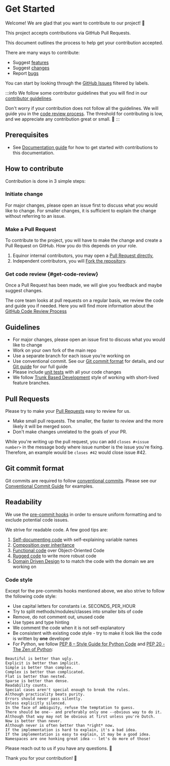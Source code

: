 # Get Started

Welcome! We are glad that you want to contribute to our project! 💖

This project accepts contributions via GitHub Pull Requests.

This document outlines the process to help get your contribution accepted.

There are many ways to contribute:

* Suggest [features](https://github.com/equinor/ecalc/issues/new?assignees=&labels=&template=feature_request.md&title=)
* Suggest [changes](https://github.com/equinor/ecalc/issues/new?assignees=&labels=bug&template=code-maintainer.md&title=)
* Report [bugs](https://github.com/equinor/ecalc/issues/new?assignees=&labels=bug&template=bug_report.md&title=)

You can start by looking through the [GitHub Issues](https://github.com/equinor/ecalc/issues) filtered by labels.

:::info
We follow some contributor guidelines that you will find in our [contributor guidelines](#guidelines).

Don't worry if your contribution does not follow all the guidelines. We will guide you in the [code review process](#get-code-review).
The threshold for contributing is low, and we appreciate any contribution great or small. 🙏
:::

## Prerequisites
* See [Documentation guide](documentation-guide/01-documentation.md) for how to get started with contributions to this 
  documentation.

## How to contribute

Contribution is done in 3 simple steps:

### Initiate change

For major changes, please open an issue first to discuss what you would like to change. For smaller changes, it is sufficient
to explain the change without referring to an issue.

### Make a Pull Request
To contribute to the project, you will have to make the change and create a Pull Request on GitHub. How you do this depends on your role.

1. Equinor internal contributors, you may open a [Pull Request directly](guides/git#pull-requests),
2. Independent contributors, you will [Fork the repository](guides/git#fork-the-repository).

### Get code review {#get-code-review}
Once a Pull Request has been made, we will give you feedback and maybe suggest changes.

The core team looks at pull requests on a regular basis, we review the code and guide you if needed.
Here you will find more information about the
[GitHub Code Review Process](https://docs.github.com/en/pull-requests/collaborating-with-pull-requests/reviewing-changes-in-pull-requests/about-pull-request-reviews)

## Guidelines

* For major changes, please open an issue first to discuss what you would like to change
* Work on your own fork of the main repo
* Use a separate branch for each issue you’re working on
* Use conventional commit. See our [Git commit format](#git-commit-format) for details,
  and our [Git guide](guides/01-git.md) for our full guide
* Please include [unit tests](https://en.wikipedia.org/wiki/Unit_testing) with all your code changes
* We follow [Trunk Based Development](https://trunkbaseddevelopment.com/) style of working with short-lived feature
  branches.

## Pull Requests

Please try to make your [Pull Requests](https://docs.github.com/en/pull-requests/collaborating-with-pull-requests/proposing-changes-to-your-work-with-pull-requests/about-pull-requests) easy to review for us.

* Make small pull requests. The smaller, the faster to review and the more likely it will be merged soon.
* Don't make changes unrelated to the goals of your PR. 

While you're writing up the pull request, you can add `closes #<issue number>` in the message body where issue number
is the issue you're fixing. Therefore, an example would be `closes #42` would close issue #42.

## Git commit format
Git commits are required to follow [conventional commits](https://www.conventionalcommits.org/en/v1.0.0/). Please see
our [Conventional Commit Guide](guides/02-conventional-commits.md) for examples.

## Readability
We use the [pre-commit hooks](https://pre-commit.com/) in order to ensure uniform formatting and to exclude potential code issues.

We strive for readable code. A few good tips are:

1. [Self-documenting code](https://en.wikipedia.org/wiki/Self-documenting_code) with self-explaining variable names
2. [Composition over inheritance](https://en.wikipedia.org/wiki/Composition_over_inheritance)
3. [Functional code](https://en.wikipedia.org/wiki/Functional_programming) over Object-Oriented Code
4. [Rugged code](https://ruggedsoftware.org/) to write more robust code
5. [Domain Driven Design](https://en.wikipedia.org/wiki/Domain-driven_design) to to match the code with the domain we are working on

### Code style
Except for the pre-commits hooks mentioned above, we also strive to follow the following code style:

* Use capital letters for constants i.e. SECONDS_PER_HOUR
* Try to split methods/modules/classes into smaller bits of code
* Remove, do not comment out, unused code
* Use types and type hinting
* We comment the code when it is not self-explanatory
* Be consistent with existing code style - try to make it look like the code is written by **one** developer
* For Python, we follow [PEP 8 – Style Guide for Python Code](https://peps.python.org/pep-0008/) and [PEP 20 - The Zen of Python](https://peps.python.org/pep-0020/):

```
Beautiful is better than ugly.
Explicit is better than implicit.
Simple is better than complex.
Complex is better than complicated.
Flat is better than nested.
Sparse is better than dense.
Readability counts.
Special cases aren't special enough to break the rules.
Although practicality beats purity.
Errors should never pass silently.
Unless explicitly silenced.
In the face of ambiguity, refuse the temptation to guess.
There should be one-- and preferably only one --obvious way to do it.
Although that way may not be obvious at first unless you're Dutch.
Now is better than never.
Although never is often better than *right* now.
If the implementation is hard to explain, it's a bad idea.
If the implementation is easy to explain, it may be a good idea.
Namespaces are one honking great idea -- let's do more of those!
```

Please reach out to us if you have any questions. 👋

Thank you for your contribution! 🎉